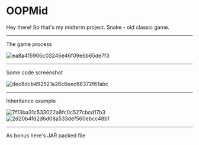 # OOPMid

Hey there! So that's my midterm project.
Snake - old classic game.

<hr>
The game process<br>

![ea8a415906c03246e46f09e6b65de7f3](https://user-images.githubusercontent.com/39675003/97804689-b9e0ba80-1c7b-11eb-84f9-c2e39d0be668.png)
<hr>
Some code screenshot<br>

![dec8dcb492521a26c6eec68372f61abc](https://user-images.githubusercontent.com/39675003/97804752-05936400-1c7c-11eb-9add-eb55b1a85c80.png)
<hr>
Inheritance example<br>

![7f13ba31c533022a8fc0c527cbcd17b3](https://user-images.githubusercontent.com/39675003/97804883-c6b1de00-1c7c-11eb-98b1-904e3d31fab4.png)
![2d20b4fd2d6d08a533def560ebcc48b1](https://user-images.githubusercontent.com/39675003/97804890-cd405580-1c7c-11eb-833d-6f72cda61aa8.png)
<hr>
As bonus here's JAR packed file<br> 

